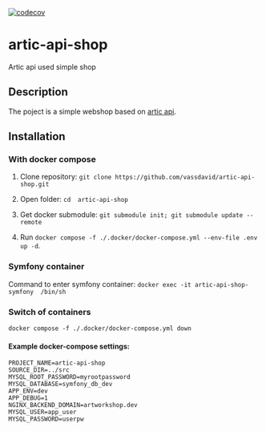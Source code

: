 [![codecov](https://codecov.io/gh/vassdavid/artic-api-shop/graph/badge.svg?token=ONWV5KLS96)](https://codecov.io/gh/vassdavid/artic-api-shop)
# artic-api-shop

Artic api used simple shop

## Description

The poject is a simple webshop based on [artic api](https://api.artic.edu/docs/).


## Installation

### With docker compose

1) Clone repository: ``` git clone https://github.com/vassdavid/artic-api-shop.git ```

2) Open folder: ``` cd  artic-api-shop ```

3) Get docker submodule: ``` git submodule init; git submodule update --remote ```

2) Run ``` docker compose -f ./.docker/docker-compose.yml --env-file .env up -d ```.

### Symfony container

Command to enter symfony container: ``` docker exec -it artic-api-shop-symfony  /bin/sh  ```

### Switch of containers

``` docker compose -f ./.docker/docker-compose.yml down ```


#### Example docker-compose settings:

```
PROJECT_NAME=artic-api-shop
SOURCE_DIR=../src
MYSQL_ROOT_PASSWORD=myrootpassword
MYSQL_DATABASE=symfony_db_dev
APP_ENV=dev
APP_DEBUG=1
NGINX_BACKEND_DOMAIN=artworkshop.dev
MYSQL_USER=app_user
MYSQL_PASSWORD=userpw
```